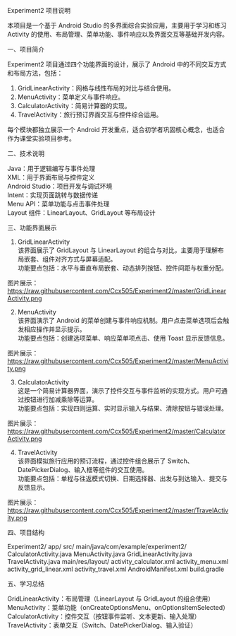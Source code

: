 Experiment2 项目说明

本项目是一个基于 Android Studio 的多界面综合实验应用，主要用于学习和练习 Activity 的使用、布局管理、菜单功能、事件响应以及界面交互等基础开发内容。

一、项目简介

Experiment2 项目通过四个功能界面的设计，展示了 Android 中的不同交互方式和布局方法，包括：

1. GridLinearActivity：网格与线性布局的对比与结合使用。
2. MenuActivity：菜单定义与事件响应。
3. CalculatorActivity：简易计算器的实现。
4. TravelActivity：旅行预订界面交互与控件综合运用。

每个模块都独立展示一个 Android 开发重点，适合初学者巩固核心概念，也适合作为课堂实验项目参考。

二、技术说明

Java：用于逻辑编写与事件处理  
XML：用于界面布局与控件定义  
Android Studio：项目开发与调试环境  
Intent：实现页面跳转与数据传递  
Menu API：菜单功能与点击事件处理  
Layout 组件：LinearLayout、GridLayout 等布局设计

三、功能界面展示

1. GridLinearActivity  
该界面展示了 GridLayout 与 LinearLayout 的组合与对比，主要用于理解布局嵌套、组件对齐方式与屏幕适配。  
功能要点包括：水平与垂直布局嵌套、动态排列按钮、控件间距与权重分配。

图片展示：  
https://raw.githubusercontent.com/Ccx505/Experiment2/master/GridLinearActivity.png

2. MenuActivity  
该界面演示了 Android 的菜单创建与事件响应机制。用户点击菜单选项后会触发相应操作并显示提示。  
功能要点包括：创建选项菜单、响应菜单项点击、使用 Toast 显示反馈信息。

图片展示：  
https://raw.githubusercontent.com/Ccx505/Experiment2/master/MenuActivity.png

3. CalculatorActivity  
这是一个简易计算器界面，演示了控件交互与事件监听的实现方式。用户可通过按钮进行加减乘除等运算。  
功能要点包括：实现四则运算、实时显示输入与结果、清除按钮与错误处理。

图片展示：  
https://raw.githubusercontent.com/Ccx505/Experiment2/master/CalculatorActivity.png

4. TravelActivity  
该界面模拟旅行应用的预订流程，通过控件组合展示了 Switch、DatePickerDialog、输入框等组件的交互使用。  
功能要点包括：单程与往返模式切换、日期选择器、出发与到达输入、提交与反馈显示。

图片展示：  
https://raw.githubusercontent.com/Ccx505/Experiment2/master/TravelActivity.png

四、项目结构

Experiment2/
  app/
    src/
      main/java/com/example/experiment2/
        CalculatorActivity.java
        MenuActivity.java
        GridLinearActivity.java
        TravelActivity.java
      main/res/layout/
        activity_calculator.xml
        activity_menu.xml
        activity_grid_linear.xml
        activity_travel.xml
    AndroidManifest.xml
  build.gradle

五、学习总结

GridLinearActivity：布局管理（LinearLayout 与 GridLayout 的组合使用）  
MenuActivity：菜单功能（onCreateOptionsMenu、onOptionsItemSelected）  
CalculatorActivity：控件交互（按钮事件监听、文本更新、输入处理）  
TravelActivity：表单交互（Switch、DatePickerDialog、输入验证）

